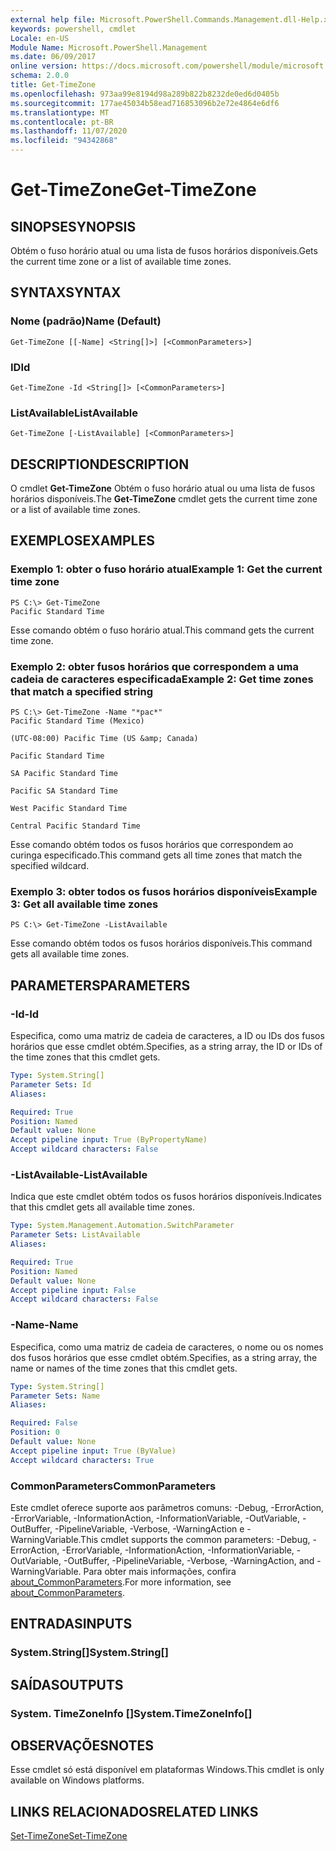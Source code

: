 ```yaml
---
external help file: Microsoft.PowerShell.Commands.Management.dll-Help.xml
keywords: powershell, cmdlet
Locale: en-US
Module Name: Microsoft.PowerShell.Management
ms.date: 06/09/2017
online version: https://docs.microsoft.com/powershell/module/microsoft.powershell.management/get-timezone?view=powershell-7.1&WT.mc_id=ps-gethelp
schema: 2.0.0
title: Get-TimeZone
ms.openlocfilehash: 973aa99e8194d98a289b822b8232de0ed6d0405b
ms.sourcegitcommit: 177ae45034b58ead716853096b2e72e4864e6df6
ms.translationtype: MT
ms.contentlocale: pt-BR
ms.lasthandoff: 11/07/2020
ms.locfileid: "94342868"
---
```

# <span data-ttu-id="46d7c-103">Get-TimeZone</span><span class="sxs-lookup"><span data-stu-id="46d7c-103">Get-TimeZone</span></span>

## <span data-ttu-id="46d7c-104">SINOPSE</span><span class="sxs-lookup"><span data-stu-id="46d7c-104">SYNOPSIS</span></span>
<span data-ttu-id="46d7c-105">Obtém o fuso horário atual ou uma lista de fusos horários disponíveis.</span><span class="sxs-lookup"><span data-stu-id="46d7c-105">Gets the current time zone or a list of available time zones.</span></span>

## <span data-ttu-id="46d7c-106">SYNTAX</span><span class="sxs-lookup"><span data-stu-id="46d7c-106">SYNTAX</span></span>

### <span data-ttu-id="46d7c-107">Nome (padrão)</span><span class="sxs-lookup"><span data-stu-id="46d7c-107">Name (Default)</span></span>

```
Get-TimeZone [[-Name] <String[]>] [<CommonParameters>]
```

### <span data-ttu-id="46d7c-108">ID</span><span class="sxs-lookup"><span data-stu-id="46d7c-108">Id</span></span>

```
Get-TimeZone -Id <String[]> [<CommonParameters>]
```

### <span data-ttu-id="46d7c-109">ListAvailable</span><span class="sxs-lookup"><span data-stu-id="46d7c-109">ListAvailable</span></span>

```
Get-TimeZone [-ListAvailable] [<CommonParameters>]
```

## <span data-ttu-id="46d7c-110">DESCRIPTION</span><span class="sxs-lookup"><span data-stu-id="46d7c-110">DESCRIPTION</span></span>

<span data-ttu-id="46d7c-111">O cmdlet **Get-TimeZone** Obtém o fuso horário atual ou uma lista de fusos horários disponíveis.</span><span class="sxs-lookup"><span data-stu-id="46d7c-111">The **Get-TimeZone** cmdlet gets the current time zone or a list of available time zones.</span></span>

## <span data-ttu-id="46d7c-112">EXEMPLOS</span><span class="sxs-lookup"><span data-stu-id="46d7c-112">EXAMPLES</span></span>

### <span data-ttu-id="46d7c-113">Exemplo 1: obter o fuso horário atual</span><span class="sxs-lookup"><span data-stu-id="46d7c-113">Example 1: Get the current time zone</span></span>

```
PS C:\> Get-TimeZone
Pacific Standard Time
```

<span data-ttu-id="46d7c-114">Esse comando obtém o fuso horário atual.</span><span class="sxs-lookup"><span data-stu-id="46d7c-114">This command gets the current time zone.</span></span>

### <span data-ttu-id="46d7c-115">Exemplo 2: obter fusos horários que correspondem a uma cadeia de caracteres especificada</span><span class="sxs-lookup"><span data-stu-id="46d7c-115">Example 2: Get time zones that match a specified string</span></span>

```
PS C:\> Get-TimeZone -Name "*pac*"
Pacific Standard Time (Mexico)

(UTC-08:00) Pacific Time (US &amp; Canada)

Pacific Standard Time

SA Pacific Standard Time

Pacific SA Standard Time

West Pacific Standard Time

Central Pacific Standard Time
```

<span data-ttu-id="46d7c-116">Esse comando obtém todos os fusos horários que correspondem ao curinga especificado.</span><span class="sxs-lookup"><span data-stu-id="46d7c-116">This command gets all time zones that match the specified wildcard.</span></span>

### <span data-ttu-id="46d7c-117">Exemplo 3: obter todos os fusos horários disponíveis</span><span class="sxs-lookup"><span data-stu-id="46d7c-117">Example 3: Get all available time zones</span></span>

```
PS C:\> Get-TimeZone -ListAvailable
```

<span data-ttu-id="46d7c-118">Esse comando obtém todos os fusos horários disponíveis.</span><span class="sxs-lookup"><span data-stu-id="46d7c-118">This command gets all available time zones.</span></span>

## <span data-ttu-id="46d7c-119">PARAMETERS</span><span class="sxs-lookup"><span data-stu-id="46d7c-119">PARAMETERS</span></span>

### <span data-ttu-id="46d7c-120">-Id</span><span class="sxs-lookup"><span data-stu-id="46d7c-120">-Id</span></span>

<span data-ttu-id="46d7c-121">Especifica, como uma matriz de cadeia de caracteres, a ID ou IDs dos fusos horários que esse cmdlet obtém.</span><span class="sxs-lookup"><span data-stu-id="46d7c-121">Specifies, as a string array, the ID or IDs of the time zones that this cmdlet gets.</span></span>

```yaml
Type: System.String[]
Parameter Sets: Id
Aliases:

Required: True
Position: Named
Default value: None
Accept pipeline input: True (ByPropertyName)
Accept wildcard characters: False
```

### <span data-ttu-id="46d7c-122">-ListAvailable</span><span class="sxs-lookup"><span data-stu-id="46d7c-122">-ListAvailable</span></span>

<span data-ttu-id="46d7c-123">Indica que este cmdlet obtém todos os fusos horários disponíveis.</span><span class="sxs-lookup"><span data-stu-id="46d7c-123">Indicates that this cmdlet gets all available time zones.</span></span>

```yaml
Type: System.Management.Automation.SwitchParameter
Parameter Sets: ListAvailable
Aliases:

Required: True
Position: Named
Default value: None
Accept pipeline input: False
Accept wildcard characters: False
```

### <span data-ttu-id="46d7c-124">-Name</span><span class="sxs-lookup"><span data-stu-id="46d7c-124">-Name</span></span>

<span data-ttu-id="46d7c-125">Especifica, como uma matriz de cadeia de caracteres, o nome ou os nomes dos fusos horários que esse cmdlet obtém.</span><span class="sxs-lookup"><span data-stu-id="46d7c-125">Specifies, as a string array, the name or names of the time zones that this cmdlet gets.</span></span>

```yaml
Type: System.String[]
Parameter Sets: Name
Aliases:

Required: False
Position: 0
Default value: None
Accept pipeline input: True (ByValue)
Accept wildcard characters: True
```

### <span data-ttu-id="46d7c-126">CommonParameters</span><span class="sxs-lookup"><span data-stu-id="46d7c-126">CommonParameters</span></span>

<span data-ttu-id="46d7c-127">Este cmdlet oferece suporte aos parâmetros comuns: -Debug, -ErrorAction, -ErrorVariable, -InformationAction, -InformationVariable, -OutVariable, -OutBuffer, -PipelineVariable, -Verbose, -WarningAction e -WarningVariable.</span><span class="sxs-lookup"><span data-stu-id="46d7c-127">This cmdlet supports the common parameters: -Debug, -ErrorAction, -ErrorVariable, -InformationAction, -InformationVariable, -OutVariable, -OutBuffer, -PipelineVariable, -Verbose, -WarningAction, and -WarningVariable.</span></span> <span data-ttu-id="46d7c-128">Para obter mais informações, confira [about_CommonParameters](https://go.microsoft.com/fwlink/?LinkID=113216).</span><span class="sxs-lookup"><span data-stu-id="46d7c-128">For more information, see [about_CommonParameters](https://go.microsoft.com/fwlink/?LinkID=113216).</span></span>

## <span data-ttu-id="46d7c-129">ENTRADAS</span><span class="sxs-lookup"><span data-stu-id="46d7c-129">INPUTS</span></span>

### <span data-ttu-id="46d7c-130">System.String[]</span><span class="sxs-lookup"><span data-stu-id="46d7c-130">System.String[]</span></span>

## <span data-ttu-id="46d7c-131">SAÍDAS</span><span class="sxs-lookup"><span data-stu-id="46d7c-131">OUTPUTS</span></span>

### <span data-ttu-id="46d7c-132">System. TimeZoneInfo []</span><span class="sxs-lookup"><span data-stu-id="46d7c-132">System.TimeZoneInfo[]</span></span>

## <span data-ttu-id="46d7c-133">OBSERVAÇÕES</span><span class="sxs-lookup"><span data-stu-id="46d7c-133">NOTES</span></span>

<span data-ttu-id="46d7c-134">Esse cmdlet só está disponível em plataformas Windows.</span><span class="sxs-lookup"><span data-stu-id="46d7c-134">This cmdlet is only available on Windows platforms.</span></span>

## <span data-ttu-id="46d7c-135">LINKS RELACIONADOS</span><span class="sxs-lookup"><span data-stu-id="46d7c-135">RELATED LINKS</span></span>

[<span data-ttu-id="46d7c-136">Set-TimeZone</span><span class="sxs-lookup"><span data-stu-id="46d7c-136">Set-TimeZone</span></span>](Set-TimeZone.md)
